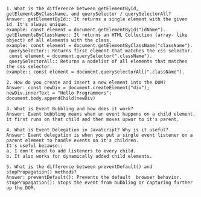 

    1. What is the difference between getElementById, getElementsByClassName, and querySelector / querySelectorAll?
    Answer: getElementById:: It returns a single element with the given id. It's always unique. 
    example: const element = document.getElementById("idName").
    getElementsByClassName:: It returns an HTML Collection (array- like object) of all elements with the class. 
    example: const element = document.getElementByClassName("className").
     querySelector:: Returns first element that matches the css selector.
     const element = document.querySelector(".className").
     querySelectorAll:: Returns a nodelist of all elements that matches the css selector.
    example:: const element = document.querySelectorAll(".className").

    2. How do you create and insert a new element into the DOM?
    Answer: const newDiv = document.createElement("div");
    newDiv.innerText = "Hello Programmers";
    document.body.appendChild(newDiv)

    3. What is Event Bubbling and how does it work?
    Answer: Event bubbling means when an event happens on a child element, it first runs on that child and then moves upwar to it's parent.

    4. What is Event Delegation in JavaScript? Why is it useful?
    Answer: Event delegation is when you put a single event listener on a parent element to handle events on it's children.
    It's useful because::
    a. I don't need to add listeners to every child.
    b. It also works for dynamically added child elements.

    5. What is the difference between preventDefault() and stopPropagation() methods?
    Answer: preventDefault(): Prevents the default  browser behavior.
    stopPropagation(): Stops the event from bubbling or capturing further up the DOM. 

